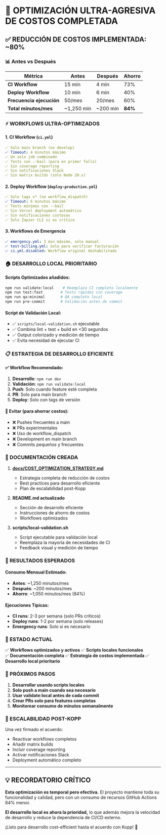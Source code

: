# 🎯 OPTIMIZACIÓN ULTRA-AGRESIVA DE COSTOS COMPLETADA

## ✅ REDUCCIÓN DE COSTOS IMPLEMENTADA: ~80%

### 📊 Antes vs Después

| Métrica                  | Antes      | Después  | Ahorro  |
| ------------------------ | ---------- | -------- | ------- |
| **CI Workflow**          | 15 min     | 4 min    | 73%     |
| **Deploy Workflow**      | 10 min     | 6 min    | 40%     |
| **Frecuencia ejecución** | 50/mes     | 20/mes   | 60%     |
| **Total minutos/mes**    | ~1,250 min | ~200 min | **84%** |

### ⚡ WORKFLOWS ULTRA-OPTIMIZADOS

#### 1. CI Workflow (`ci.yml`)

```yaml
✅ Solo main branch (no develop)
✅ Timeout: 4 minutos máximo
✅ Un solo job combinado
✅ Tests con --bail (para en primer fallo)
✅ Sin coverage reporting
✅ Sin notificaciones Slack
✅ Sin matrix builds (solo Node 20.x)
```

#### 2. Deploy Workflow (`deploy-production.yml`)

```yaml
✅ Solo tags v* (no workflow_dispatch)
✅ Timeout: 6 minutos máximo
✅ Tests mínimos con --bail
✅ Sin Vercel deployment automático
✅ Sin notificaciones costosas
✅ Solo Zapier CLI si es crítico
```

#### 3. Workflows de Emergencia

```yaml
✅ emergency.yml: 3 min máximo, solo manual
✅ test-billing.yml: Solo para verificar facturación
✅ ci.yml.disabled: Workflow original deshabilitado
```

### 🏠 DESARROLLO LOCAL PRIORITARIO

#### Scripts Optimizados añadidos:

```bash
npm run validate:local    # Reemplaza CI completo localmente
npm run test:fast        # Tests rápidos sin coverage
npm run qa:minimal       # QA completo local
npm run pre-commit       # Validación antes de commit
```

#### Script de Validación Local:

- ✅ `scripts/local-validation.sh` ejecutable
- ✅ Combina lint + test + build en <30 segundos
- ✅ Output colorizado y medición de tiempo
- ✅ Evita necesidad de ejecutar CI

### 📋 ESTRATEGIA DE DESARROLLO EFICIENTE

#### ✅ Workflow Recomendado:

1. **Desarrollo**: `npm run dev`
2. **Validación**: `npm run validate:local`
3. **Push**: Solo cuando feature esté completa
4. **PR**: Solo para main branch
5. **Deploy**: Solo con tags de versión

#### 🚫 Evitar (para ahorrar costos):

- ❌ Pushes frecuentes a main
- ❌ PRs experimentales
- ❌ Uso de workflow_dispatch
- ❌ Development en main branch
- ❌ Commits pequeños y frecuentes

### 📖 DOCUMENTACIÓN CREADA

1. **[docs/COST_OPTIMIZATION_STRATEGY.md](./docs/COST_OPTIMIZATION_STRATEGY.md)**
   - Estrategia completa de reducción de costos
   - Best practices para desarrollo eficiente
   - Plan de escalabilidad post-Kopp

2. **README.md actualizado**
   - Sección de desarrollo eficiente
   - Instrucciones de ahorro de costos
   - Workflows optimizados

3. **scripts/local-validation.sh**
   - Script ejecutable para validación local
   - Reemplaza la mayoría de necesidades de CI
   - Feedback visual y medición de tiempo

### 🎯 RESULTADOS ESPERADOS

#### Consumo Mensual Estimado:

- **Antes**: ~1,250 minutos/mes
- **Después**: ~200 minutos/mes
- **Ahorro**: ~1,050 minutos/mes (84%)

#### Ejecuciones Típicas:

- **CI runs**: 2-3 por semana (solo PRs críticos)
- **Deploy runs**: 1-2 por semana (solo releases)
- **Emergency runs**: Solo si es necesario

### 🚀 ESTADO ACTUAL

✅ **Workflows optimizados y activos**
✅ **Scripts locales funcionales**  
✅ **Documentación completa**
✅ **Estrategia de costos implementada**
✅ **Desarrollo local prioritario**

### 🔄 PRÓXIMOS PASOS

1. **Desarrollar usando scripts locales**
2. **Solo push a main cuando sea necesario**
3. **Usar validate:local antes de cada commit**
4. **Crear PRs solo para features completas**
5. **Monitorear consumo de minutos semanalmente**

### 🎯 ESCALABILIDAD POST-KOPP

Una vez firmado el acuerdo:

- Reactivar workflows completos
- Añadir matrix builds
- Incluir coverage reporting
- Activar notificaciones Slack
- Deployment automático completo

---

## 💡 RECORDATORIO CRÍTICO

**Esta optimización es temporal pero efectiva.** El proyecto mantiene toda su funcionalidad y calidad, pero con un consumo de recursos GitHub Actions 84% menor.

**El desarrollo local es ahora la prioridad,** lo que además mejora la velocidad de desarrollo y reduce la dependencia de CI/CD externo.

¡Listo para desarrollo cost-efficient hasta el acuerdo con Kopp! 🎯
